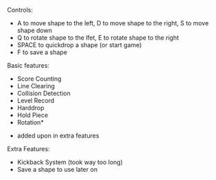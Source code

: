 Controls:

 - A to move shape to the left, D to move shape to the right, S to move shape down
 - Q to rotate shape to the lfet, E to rotate shape to the right
 - SPACE to quickdrop a shape (or start game)
 - F to save a shape

Basic features:

 - Score Counting
 - Line Clearing
 - Collision Detection
 - Level Record
 - Harddrop
 - Hold Piece
 - Rotation*

* added upon in extra features

Extra Features:

 - Kickback System (took way too long)
 - Save a shape to use later on
